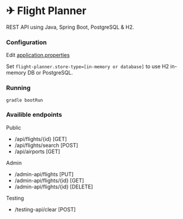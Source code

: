 # ✈ Flight Planner

REST API using Java, Spring Boot, PostgreSQL & H2.

### Configuration

Edit [application.properties](./src/main/resources/application.properties)

Set `flight-planner.store-type=[in-memory or database]` to use H2 in-memory DB or PostgreSQL.

### Running

```shell
gradle bootRun
```

### Availible endpoints

Public

- /api/flights/{id} [GET]
- /api/flights/search [POST]
- /api/airports [GET]

Admin

- /admin-api/flights [PUT]
- /admin-api/flights/{id} [GET]
- /admin-api/flights/{id} [DELETE]

Testing

- /testing-api/clear [POST]
